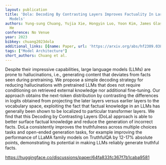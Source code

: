 ```yaml
---
layout: publication
title: 'Dola: Decoding By Contrasting Layers Improves Factuality In Large Language
  Models'
authors: Yung-sung Chuang, Yujia Xie, Hongyin Luo, Yoon Kim, James Glass, Pengcheng
  He
conference: No Venue
year: 2023
bibkey: chuang2023dola
additional_links: [{name: Paper, url: 'https://arxiv.org/abs/hf2309.03883'}]
tags: ["Model Architecture"]
short_authors: Chuang et al.
---
```

Despite their impressive capabilities, large language models (LLMs) are prone to hallucinations, i.e., generating content that deviates from facts seen during pretraining. We propose a simple decoding strategy for reducing hallucinations with pretrained LLMs that does not require conditioning on retrieved external knowledge nor additional fine-tuning. Our approach obtains the next-token distribution by contrasting the differences in logits obtained from projecting the later layers versus earlier layers to the vocabulary space, exploiting the fact that factual knowledge in an LLMs has generally been shown to be localized to particular transformer layers. We find that this Decoding by Contrasting Layers (DoLa) approach is able to better surface factual knowledge and reduce the generation of incorrect facts. DoLa consistently improves the truthfulness across multiple choices tasks and open-ended generation tasks, for example improving the performance of LLaMA family models on TruthfulQA by 12-17% absolute points, demonstrating its potential in making LLMs reliably generate truthful facts.

https://huggingface.co/discussions/paper/64fa833fc367f7b1caba9581